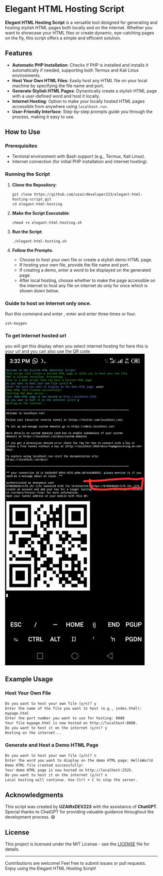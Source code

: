 # Elegant HTML Hosting Script

**Elegant HTML Hosting Script** is a versatile tool designed for generating and hosting stylish HTML pages both locally and on the internet. Whether you want to showcase your HTML files or create dynamic, eye-catching pages on the fly, this script offers a simple and efficient solution.

## Features

- **Automatic PHP Installation**: Checks if PHP is installed and installs it automatically if needed, supporting both Termux and Kali Linux environments.
- **Host Your Own HTML Files**: Easily host any HTML file on your local machine by specifying the file name and port.
- **Generate Stylish HTML Pages**: Dynamically create a stylish HTML page with a user-defined word and host it locally.
- **Internet Hosting**: Option to make your locally hosted HTML pages accessible from anywhere using `localhost.run`.
- **User-Friendly Interface**: Step-by-step prompts guide you through the process, making it easy to use.

## How to Use

### Prerequisites

- Terminal environment with Bash support (e.g., Termux, Kali Linux).
- Internet connection (for initial PHP installation and internet hosting).

### Running the Script

1. **Clone the Repository**:
   ```
   git clone https://github.com/uzairdeveloper223/elegant-html-hosting-script.git
   cd elegant-html-hosting
   ```

2. **Make the Script Executable**:
   ```
   chmod +x elegant-html-hosting.sh
   ```

3. **Run the Script**:
   ```
   ./elegant-html-hosting.sh
   ```

4. **Follow the Prompts**:
   - Choose to host your own file or create a stylish demo HTML page.
   - If hosting your own file, provide the file name and port.
   - If creating a demo, enter a word to be displayed on the generated page.
   - After local hosting, choose whether to make the page accessible on the internet to host any file on internet do only for once which is shown down below.

### Guide to host on Internet only once.
Run this command and enter , enter and enter three times or four.
```
ssh-keygen
```
### To get Internet hosted url 
you will get this display when you select internet hosting for here this is your url and you can also use the QR code 
![Getting url](img.png)
## Example Usage

### Host Your Own File

```
Do you want to host your own file (y/n)? y
Enter the name of the file you want to host (e.g., index.html): mypage.html
Enter the port number you want to use for hosting: 8080
Your file mypage.html is now hosted on http://localhost:8080.
Do you want to host it on the internet (y/n)? y
Hosting on the internet...
```

### Generate and Host a Demo HTML Page

```
Do you want to host your own file (y/n)? n
Enter the word you want to display on the demo HTML page: HelloWorld
Demo HTML file created successfully!
Your demo HTML page is now hosted on http://localhost:2525.
Do you want to host it on the internet (y/n)? n
Local hosting will continue. Use Ctrl + C to stop the server.
```

## Acknowledgments

This script was created by **UZAIRxDEV223** with the assistance of **ChatGPT**. Special thanks to ChatGPT for providing valuable guidance throughout the development process. 😄

## License

This project is licensed under the MIT License - see the [LICENSE](LICENSE) file for details.

---

Contributions are welcome! Feel free to submit issues or pull requests. Enjoy using the Elegant HTML Hosting Script!

